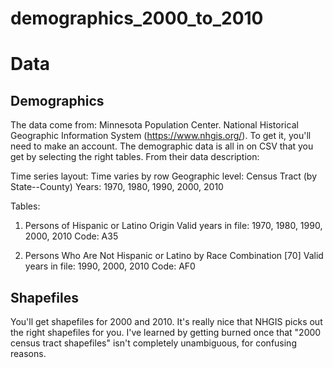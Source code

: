 demographics_2000_to_2010
=========================

# Data

## Demographics

The data come from: Minnesota Population Center. National Historical Geographic Information System (https://www.nhgis.org/). To get it, you'll need to make an account. The demographic data is all in on CSV that you get by selecting the right tables. From their data description:

Time series layout: Time varies by row
Geographic level:   Census Tract (by State--County)
Years:              1970, 1980, 1990, 2000, 2010
 
Tables:
 
1. Persons of Hispanic or Latino Origin
   Valid years in file: 1970, 1980, 1990, 2000, 2010
   Code: A35
 
2. Persons Who Are Not Hispanic or Latino by Race Combination [70]
   Valid years in file: 1990, 2000, 2010
   Code: AF0

## Shapefiles

You'll get shapefiles for 2000 and 2010. It's really nice that NHGIS picks out the right shapefiles for you. I've learned by getting burned once that "2000 census tract shapefiles" isn't completely unambiguous, for confusing reasons.
